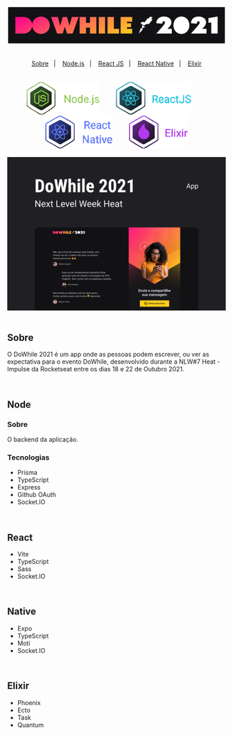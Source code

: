<div align="center">
  <img src=".github/logo.png" alt="Logo DoWhile 2021" />
</div>

<br/>
<br/>

<div align="center">
  <a href="#sobre">Sobre</a>&nbsp;&nbsp;&nbsp;|&nbsp;&nbsp;&nbsp;
  <a href="#node">Node.js</a>&nbsp;&nbsp;&nbsp;|&nbsp;&nbsp;&nbsp;
  <a href="#react">React JS</a>&nbsp;&nbsp;&nbsp;|&nbsp;&nbsp;&nbsp;
  <a href="#native">React Native</a>&nbsp;&nbsp;&nbsp;|&nbsp;&nbsp;&nbsp;
  <a href="#elixir">Elixir</a>
</div>

<br/>
<br/>

<div align="center">
  <img src=".github/node.png" alt="Logo Node.js" height="75px" />
  &nbsp;&nbsp;&nbsp;&nbsp;&nbsp;&nbsp;&nbsp;&nbsp; 
  <img src=".github/react.png" alt="Logo React JS" height="75px" />
  &nbsp;&nbsp;&nbsp;&nbsp;&nbsp;&nbsp;&nbsp;&nbsp; 
  <img src=".github/native.png" alt="Logo React Native" height="75px" />
  &nbsp;&nbsp;&nbsp;&nbsp;&nbsp;&nbsp;&nbsp;&nbsp; 
  <img src=".github/elixir.png" alt="Logo Elixir" height="75px" />
</div>

<br/>

<div align="center">
  <img src=".github/capa.png" alt="Capa DoWhile 2021"/>
</div>

<br/>

## Sobre
O DoWhile 2021 é um app onde as pessoas podem escrever, ou ver as expectativa para o evento DoWhile, desenvolvido durante a NLW#7 Heat - Impulse da Rocketseat entre os dias 18 e 22 de Outubro 2021. 

<br/>

## Node

### Sobre
O backend da aplicação.

### Tecnologias
* Prisma
* TypeScript
* Express
* Github OAuth
* Socket.IO

<br/>

## React
* Vite
* TypeScript
* Sass
* Socket.IO

<br/>

## Native
* Expo
* TypeScript
* Moti
* Socket.IO

<br/>

## Elixir
* Phoenix
* Ecto
* Task
* Quantum
